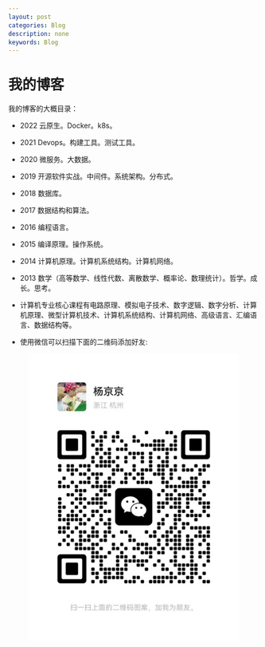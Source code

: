 ```yaml
---
layout: post
categories: Blog
description: none
keywords: Blog
---
```

# 我的博客
我的博客的大概目录：
- 2022   云原生。Docker。k8s。
- 2021   Devops。构建工具。测试工具。
- 2020   微服务。大数据。
- 2019   开源软件实战。中间件。系统架构。分布式。
- 2018   数据库。
- 2017   数据结构和算法。
- 2016   编程语言。
- 2015   编译原理。操作系统。
- 2014   计算机原理。计算机系统结构。计算机网络。
- 2013   数学（高等数学、线性代数、离散数学、概率论、数理统计）。哲学。成长。思考。

- 计算机专业核心课程有电路原理、模拟电子技术、数字逻辑、数字分析、计算机原理、微型计算机技术、计算机系统结构、计算机网络、高级语言、汇编语言、数据结构等。



- 使用微信可以扫描下面的二维码添加好友:


<center>
    <img src="/assets/images/qrcode.jpg" alt="picture not found" style="zoom:80%;" />
    <br>
</center>
